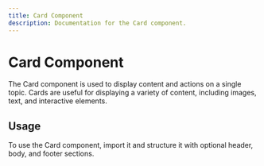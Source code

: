 ```yaml
---
title: Card Component
description: Documentation for the Card component.
---
```


# Card Component

The Card component is used to display content and actions on a single topic. Cards are useful for displaying a variety of content, including images, text, and interactive elements.

## Usage

To use the Card component, import it and structure it with optional header, body, and footer sections.
